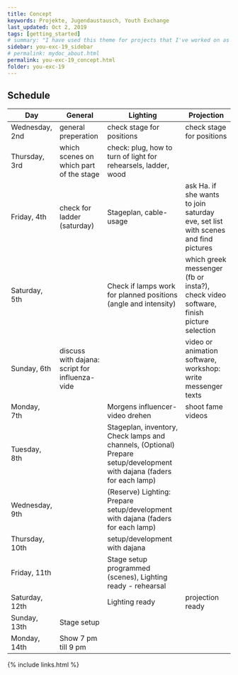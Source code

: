 ```yaml
---
title: Concept
keywords: Projekte, Jugendaustausch, Youth Exchange
last_updated: Oct 2, 2019
tags: [getting_started]
# summary: "I have used this theme for projects that I've worked on as a professional technical writer."
sidebar: you-exc-19_sidebar
# permalink: mydoc_about.html
permalink: you-exc-19_concept.html
folder: you-exc-19
---
```


## Schedule

| Day        | General            | Lighting           | Projection         |
|------------|--------------------|--------------------|--------------------|
| Wednesday, 2nd   | general preperation | check stage for positions  | check stage for positions  |
| Thursday, 3rd   | which scenes on which part of the stage  | check: plug, how to turn of light for rehearsels, ladder, wood  |   |
| Friday, 4th   | check for ladder (saturday)  | Stageplan, cable-usage  | ask Ha. if she wants to join saturday eve, set list with scenes and find pictures |
| Saturday, 5th  |  | Check if lamps work for planned positions (angle and intensity)   | which greek messenger (fb or insta?), check video software, finish picture selection  |
| Sunday, 6th  | discuss with dajana: script for influenza-vide  |  | video or animation software, workshop: write messenger texts  |
| Monday, 7th  |   |Morgens influencer-video drehen   | shoot fame videos  |
| Tuesday, 8th  |   | Stageplan, inventory, Check lamps and channels, (Optional) Prepare setup/development with dajana (faders for each lamp)  |   |
| Wednesday, 9th  |   | (Reserve) Lighting: Prepare setup/development with dajana (faders for each lamp)  |   |
| Thursday, 10th   |   | setup/development with dajana  |   |
| Friday, 11th   |   | Stage setup programmed (scenes), Lighting ready - rehearsal  |   |
| Saturday, 12th  |   | Lighting ready  | projection ready  |
| Sunday, 13th   | Stage setup  |   |   |
| Monday, 14th   | Show 7 pm till 9 pm  |   |   |



{% include links.html %}
